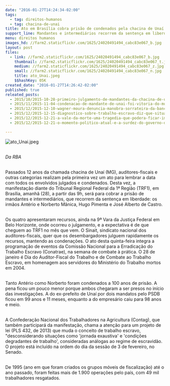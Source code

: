 ```yaml
---
date: "2016-01-27T14:24:34-02:00"
tags:
  - tag: direitos-humanos
  - tag: chacina-de-unai
title: Ato em Brasília cobra prisão de condenados pela chacina de Unaí
support_line: Mandantes e intermediários recorrem da sentença em liberdade. Manifestação lembra ainda de projeto que muda conceito de trabalho escravo.
menu: direitos humanos
images_hd: //farm2.staticflickr.com/1625/24020491494_cabc83e067_b.jpg
layout: post
files:
  - link: //farm2.staticflickr.com/1625/24020491494_cabc83e067_b.jpg
    thumbnail: //farm2.staticflickr.com/1625/24020491494_cabc83e067_t.jpg
    medium: //farm2.staticflickr.com/1625/24020491494_cabc83e067_z.jpg
    small: //farm2.staticflickr.com/1625/24020491494_cabc83e067_n.jpg
    title: ato_Unai.jpeg
    $$hashKey: 05K
created_date: "2016-01-27T14:26:42-02:00"
published: true
releated_posts:
  - 2015/10/2015-10-28-primeiro-julgamento-de-mandantes-da-chacina-de-unai-deve-durar-ate-quatro-dias.md
  - 2015/11/2015-11-04-condenacao-de-mandante-de-unai-foi-vitoria-do-mundo-do-trabalho-decente.md
  - 2015/12/2015-12-10-wagner-moura-denuncia-manobra-sorrateira-da-bancada-ruralista.md
  - 2015/12/2015-12-15-diagnostico-sobre-trabalho-escravo-diz-que-situacao-piora-no-pais.md
  - 2015/12/2015-12-21-a-vale-da-morte-uma-tragedia-que-podera-ficar-impune.md
  - 2015/12/2015-12-21-o-momento-politico-atual-e-a-surdez-do-governo-dilma.md

---
```

<p><img alt="ato_Unai.jpeg" src="//farm2.staticflickr.com/1625/24020491494_cabc83e067_b.jpg" /></p>

<p><br />
<em>Da RBA</em></p>

<p><br />
Passados 12 anos da chamada chacina de Una&iacute; (MG), auditores-fiscais e outras categorias realizam pela primeira vez um ato para lembrar a data com todos os envolvidos julgados e condenados. Desta vez, a manifesta&ccedil;&atilde;o diante do Tribunal Regional Federal da 1&ordf; Regi&atilde;o (TRF1), em Bras&iacute;lia, amanh&atilde; (28), a partir das 9h, ser&aacute; para cobrar a pris&atilde;o de mandantes e intermedi&aacute;rios, que recorrem da senten&ccedil;a em liberdade: os irm&atilde;os Ant&eacute;rio e Norberto M&acirc;nica, Hugo Pimenta e Jos&eacute; Alberto de Castro.</p>

<p><br />
Os quatro apresentaram recursos, ainda na 9&ordf; Vara da Justi&ccedil;a Federal em Belo Horizonte, onde ocorreu o julgamento, e a expectativa &eacute; de que cheguem ao TRF1 no m&ecirc;s que vem. O Sinait, sindicato nacional dos auditores-fiscais, quer que os desembargadores julguem rapidamente os recursos, mantendo as condena&ccedil;&otilde;es. O ato desta quinta-feira integra a programa&ccedil;&atilde;o de eventos da Comiss&atilde;o Nacional para a Erradica&ccedil;&atilde;o do Trabalho Escravo (Conatrae), na semana de combate &agrave; pr&aacute;tica. O 28 de janeiro &eacute; Dia do Auditor-Fiscal do Trabalho e de Combate ao Trabalho Escravo, em homenagem aos servidores do Minist&eacute;rio do Trabalho mortos em 2004.</p>

<p><br />
Tanto Ant&eacute;rio como Norberto foram condenados a 100 anos de pris&atilde;o. A pena ficou um pouco menor porque ambos chegaram a ser presos no in&iacute;cio das investiga&ccedil;&otilde;es. A do ex-prefeito de Una&iacute; por dois mandatos pelo PSDB ficou em 99 anos e 11 meses, enquanto a do empres&aacute;rio caiu para 98 anos e meio.</p>

<p><br />
A Confedera&ccedil;&atilde;o Nacional dos Trabalhadores na Agricultura (Contag), que tamb&eacute;m participar&aacute; da manifesta&ccedil;&atilde;o, chama a aten&ccedil;&atilde;o para um projeto de lei (PLS 432, de 2013) que muda o conceito de trabalho escravo, &quot;desconsiderando situa&ccedil;&otilde;es como &#39;jornada exaustiva&#39; e &#39;condi&ccedil;&otilde;es degradantes de trabalho&#39;, consideradas an&aacute;logas ao regime de escravid&atilde;o. O projeto est&aacute; inclu&iacute;do na ordem do dia da sess&atilde;o de 3 de fevereiro, no Senado.</p>

<p><br />
De 1995 (ano em que foram criados os grupos m&oacute;veis de fiscaliza&ccedil;&atilde;o) at&eacute; o ano passado, foram feitas mais de 1.900 opera&ccedil;&otilde;es pelo pa&iacute;s, com 49 mil trabalhadores resgatados.</p>
